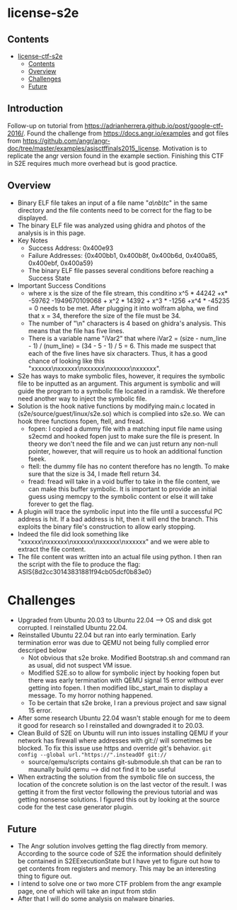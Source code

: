
# license-s2e<a name="ampopt"></a>

## Contents<a name="contents"></a>

<!-- mdformat-toc start --slug=github --maxlevel=6 --minlevel=1 -->

- [license-ctf-s2e](#ampopt)
  - [Contents](#contents)
  - [Overview](#overview)
  - [Challenges](#challenges)
  - [Future](#future)

<!-- mdformat-toc end -->

## Introduction<a name="introduction"></a>

Follow-up on tutorial from https://adrianherrera.github.io/post/google-ctf-2016/. Found the challenge from https://docs.angr.io/examples and got files from https://github.com/angr/angr-doc/tree/master/examples/asisctffinals2015_license. Motivation is to replicate the angr version found in the example section. Finishing this CTF in S2E requires much more overhead but is good practice. 


## Overview<a name="overview"></a>

  - Binary ELF file takes an input of a file name "_a\nb\tc_" in the same directory and the file contents need to be correct for the flag to be displayed.
  - The binary ELF file was analyzed using ghidra and photos of the analysis is in this page.
  - Key Notes
    - Success Address: 0x400e93
    - Failure Addresses: {0x400bb1, 0x400b8f, 0x400b6d, 0x400a85, 0x400ebf, 0x400a59}
    - The binary ELF file passes several conditions before reaching a Success State
  - Important Success Conditions
    - where x is the size of the file stream, this conditino x^5 * 44242 +x* -59762 -1949670109068 + x^2 * 14392 + x^3 * -1256 +x^4 * -45235 = 0 needs to be met. After plugging it into wolfram alpha, we find that x = 34, therefore the size of the file must be 34.
    - The number of "\n" characters is 4 based on ghidra's analysis. This means that the file has five lines.
    - There is a variable name "iVar2" that where iVar2 = (size - num_line - 1) / (num_line) = (34 - 5 - 1) / 5 = 6. This made me suspect that each of the five lines have six characters. Thus, it has a good chance of looking like this "xxxxxx\nxxxxxx\nxxxxxx\nxxxxxx\nxxxxxx".
  - S2e has ways to make symbolic files, however, it requires the symbolic file to be inputted as an argument. This argument is symbolic and will guide the program to a symbolic file located in a ramdisk. We therefore need another way to inject the symbolic file.
  - Solution is the hook native functions by modifying main.c located in (s2e/source/guest/linux/s2e.so) which is complied into s2e.so. We can hook three functions fopen, ftell, and fread.
    - fopen: I copied a dummy file with a matching input file name using s2ecmd and hooked fopen just to make sure the file is present. In theory we don't need the file and we can just return any non-null pointer, however, that will require us to hook an additional function fseek.
    - ftell: the dummy file has no content therefore has no length. To make sure that the size is 34, I made ftell return 34.
    - fread: fread will take in a void buffer to take in the file content, we can make this buffer symbolic. It is important to provide an initial guess using memcpy to the symbolic content or else it will take forever to get the flag. 
  - A plugin will trace the symbolic input into the file until a successful PC address is hit. If a bad address is hit, then it will end the branch. This exploits the binary file's construction to allow early stopping.
  - Indeed the file did look something like "xxxxxx\nxxxxxx\nxxxxxx\nxxxxxx\nxxxxxx" and we were able to extract the file content.
  - The file content was written into an actual file using python. I then ran the script with the file to produce the flag: ASIS{8d2cc30143831881f94cb05dcf0b83e0}

# Challenges<a name="challenges"></a>
 - Upgraded from Ubuntu 20.03 to Ubuntu 22.04 --> OS and disk got corrupted. I reinstalled Ubuntu 22.04.
 - Reinstalled Ubuntu 22.04 but ran into early termination. Early termination error was due to QEMU not being fully complied error descriped below
   - Not obvious that s2e broke. Modified Bootstrap.sh and command ran as usual, did not suspect VM issue.
   - Modified S2E.so to allow for symbolic inject by hooking fopen but there was early termination with QEMU signal 15 error without ever getting into fopen. I then modified libc_start_main to display a message. To my horror nothing happened.
   - To be certain that s2e broke, I ran a previous project and saw signal 15 error.
 - After some research Ubuntu 22.04 wasn't stable enough for me to deem it good for research so I reinstalled and downgraded it to 20.03.
 - Clean Build of S2E on Ubuntu will run into issues installing QEMU if your network has firewall where addresses with git:// will sometimes be blocked. To fix this issue use https and override git's behavior. `git config --global url."https://".insteadOf git://`
   - source/qemu/scripts contains git-submodule.sh that can be ran to maunally build qemu --> did not find it to be useful
 - When extracting the solution from the symbolic file on success, the location of the concrete solution is on the last vector of the result. I was getting it from the first vector following the previous tutorial and was getting nonsense solutions. I figured this out by looking at the source code for the test case generator plugin. 

## Future<a name="future"></a>

 - The Angr solution involves getting the flag directly from memory. According to the source code of S2E the information should definitely be contained in S2EExecutionState but I have yet to figure out how to get contents from registers and memory. This may be an interesting thing to figure out. 
 - I intend to solve one or two more CTF problem from the angr example page, one of which will take an input from stdin
 - After that I will do some analysis on malware binaries. 

